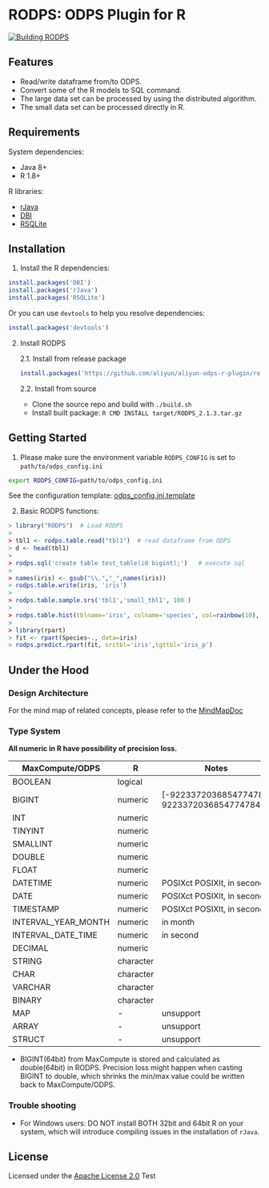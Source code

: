 # RODPS: ODPS Plugin for R

[![Building RODPS](https://github.com/aliyun/aliyun-odps-r-plugin/actions/workflows/building.yaml/badge.svg?branch=master)](https://github.com/aliyun/aliyun-odps-r-plugin/actions/workflows/building.yaml)


## Features

- Read/write dataframe from/to ODPS.
- Convert some of the R models to SQL command.
- The large data set can be processed by using the distributed algorithm.
- The small data set can be processed directly in R.

## Requirements

System dependencies:

- Java 8+
- R 1.8+

R libraries:

- [rJava](https://cran.r-project.org/web/packages/rJava/index.html)
- [DBI](https://cran.r-project.org/web/packages/DBI/index.html)
- [RSQLite](https://cran.r-project.org/web/packages/RSQLite/index.html)

## Installation

1. Install the R dependencies:

```R
install.packages('DBI')
install.packages('rJava')
install.packages('RSQLite')
```
Or you can use `devtools` to help you resolve dependencies:

```R
install.packages('devtools')
```

2. Install RODPS

    2.1. Install from release package
   
    ```R
    install.packages('https://github.com/aliyun/aliyun-odps-r-plugin/releases/download/v2.1.3/RODPS_2.1.3.tar.gz', type="source", repos=NULL)
    ```

    2.2. Install from source

    * Clone the source repo and build with `./build.sh`
    * Install built package: `R CMD INSTALL target/RODPS_2.1.3.tar.gz`



## Getting Started

1. Please make sure the environment variable `RODPS_CONFIG` is set to `path/to/odps_config.ini`

```bash
export RODPS_CONFIG=path/to/odps_config.ini
```

See the configuration template: [odps_config.ini.template](https://github.com/aliyun/aliyun-odps-r-plugin/blob/master/odps_config.ini.template)

2. Basic RODPS functions:

```R
> library("RODPS")  # Load RODPS
>
> tbl1 <- rodps.table.read("tbl1")  # read dataframe from ODPS
> d <- head(tbl1)
>
> rodps.sql('create table test_table(id bigint);')   # execute sql
>
> names(iris) <- gsub("\\.","_",names(iris))                                   # rename columns
> rodps.table.write(iris, 'iris')                                              # write dataframe to ODPS
>
> rodps.table.sample.srs('tbl1','small_tbl1', 100 )                            # sampling by raw
>
> rodps.table.hist(tblname='iris', colname='species', col=rainbow(10), freq=F) # create a histogram
>
> library(rpart)
> fit <- rpart(Species~., data=iris)
> rodps.predict.rpart(fit, srctbl='iris',tgttbl='iris_p')                      # modeling
```

## Under the Hood

### Design Architecture

For the mind map of related concepts, please refer to the [MindMapDoc](https://github.com/aliyun/aliyun-odps-r-plugin/blob/master/mindmap.pdf)

### Type System

**All numeric in R have possibility of precision loss.**

| MaxCompute/ODPS | R | Notes |
|-----------------|---|-------|
| BOOLEAN | logical | |
| BIGINT | numeric | \[-9223372036854774784, 9223372036854774784\] * |
| INT | numeric | |
| TINYINT | numeric | |
| SMALLINT | numeric | |
| DOUBLE | numeric | |
| FLOAT | numeric | |
| DATETIME | numeric | POSIXct POSIXlt, in second |
| DATE | numeric | POSIXct POSIXlt, in second |
| TIMESTAMP | numeric | POSIXct POSIXlt, in second |
| INTERVAL_YEAR_MONTH | numeric | in month |
| INTERVAL_DATE_TIME | numeric | in second |
| DECIMAL | numeric | |
| STRING | character | |
| CHAR | character | |
| VARCHAR | character | |
| BINARY | character | |
| MAP | - | unsupport |
| ARRAY | - | unsupport |
| STRUCT | - | unsupport |

* BIGINT(64bit) from MaxCompute is stored and calculated as double(64bit) in RODPS. Precision loss might happen when casting BIGINT to double, which shrinks the min/max value could be written back to MaxCompute/ODPS.

### Trouble shooting

- For Windows users: DO NOT install BOTH 32bit and 64bit R on your system, which will introduce compiling issues in the installation of `rJava`.

## License

Licensed under the [Apache License 2.0](https://www.apache.org/licenses/LICENSE-2.0.html)
Test
